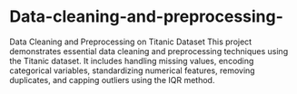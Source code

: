 # Data-cleaning-and-preprocessing-
Data Cleaning and Preprocessing on Titanic Dataset This project demonstrates essential data cleaning and preprocessing techniques using the Titanic dataset. It includes handling missing values, encoding categorical variables, standardizing numerical features, removing duplicates, and capping outliers using the IQR method. 
